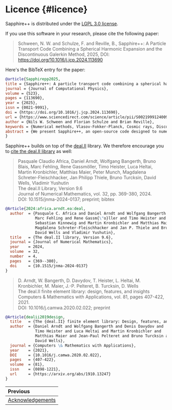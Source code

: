 # Licence {#licence}

Sapphire++ is distributed under the [LGPL 3.0 license](https://github.com/sapphirepp/sapphirepp/blob/main/LICENSE).

If you use this software in your research, please cite the following paper:

> Schween, N. W. and Schulze, F. and Reville, B., Sapphire++: A Particle Transport Code Combining a Spherical Harmonic Expansion and the Discontinuous Galerkin Method, 2025, DOI: https://doi.org/10.1016/j.jcp.2024.113690

Here's the BibTeX entry for the paper:

```bibtex
@article{Sapphirepp2025,
title = {Sapphire++: A particle transport code combining a spherical harmonic expansion and the discontinuous Galerkin method},
journal = {Journal of Computational Physics},
volume = {523},
pages = {113690},
year = {2025},
issn = {0021-9991},
doi = {https://doi.org/10.1016/j.jcp.2024.113690},
url = {https://www.sciencedirect.com/science/article/pii/S0021999124009380},
author = {Nils W. Schween and Florian Schulze and Brian Reville},
keywords = {Numerical methods, Vlasov-Fokker-Planck, Cosmic rays, Discontinuous Galerkin method, Spherical harmonics, Particle acceleration},
abstract = {We present Sapphire++, an open-source code designed to numerically solve the Vlasov–Fokker–Planck equation for astrophysical applications. Sapphire++ employs a numerical algorithm based on a spherical harmonic expansion of the distribution function, expressing the Vlasov–Fokker–Planck equation as a system of partial differential equations governing the evolution of the expansion coefficients. The code utilises the discontinuous Galerkin method in conjunction with implicit and explicit time stepping methods to compute these coefficients, providing significant flexibility in its choice of spatial and temporal accuracy. We showcase the code's validity using examples. In particular, we simulate the acceleration of test particles at a parallel shock and compare the results to analytical predictions. The Sapphire++ code Image 1 is available as a free and open-source tool for the community.}
}
```

Sapphire++ builds on top of the [deal.II](https://www.dealii.org) library.
We therefore encourage you to [cite the deal.II library](https://www.dealii.org/community/publications/) as well:

> Pasquale Claudio Africa, Daniel Arndt, Wolfgang Bangerth, Bruno Blais, Marc Fehling, Rene Gassmöller, Timo Heister, Luca Heltai, Martin Kronbichler, Matthias Maier, Peter Munch, Magdalena Schreter-Fleischhacker, Jan Philipp Thiele, Bruno Turcksin, David Wells, Vladimir Yushutin  
> The deal.II Library, Version 9.6  
> Journal of Numerical Mathematics, vol. 32, pp. 369-380, 2024.  
> DOI: 10.1515/jnma-2024-0137; preprint; bibtex

```bibtex
@Article{2024:africa.arndt.ea:deal,
  author  = {Pasquale C. Africa and Daniel Arndt and Wolfgang Bangerth and Bruno Blais and
             Marc Fehling and Rene Gassm{\"o}ller and Timo Heister and Luca Heltai and
             Sebastian Kinnewig and Martin Kronbichler and Matthias Maier and Peter Munch and
             Magdalena Schreter-Fleischhacker and Jan P. Thiele and Bruno Turcksin and
             David Wells and Vladimir Yushutin},
  title   = {The deal.II library, Version 9.6},
  journal = {Journal of Numerical Mathematics},
  year    = 2024,
  volume  = 32,
  number  = 4,
  pages   = {369--380},
  doi     = {10.1515/jnma-2024-0137}
}
```

> D. Arndt, W. Bangerth, D. Davydov, T. Heister, L. Heltai, M. Kronbichler, M. Maier, J.-P. Pelteret, B. Turcksin, D. Wells  
> The deal.II finite element library: design, features, and insights  
> Computers & Mathematics with Applications, vol. 81, pages 407-422, 2021.  
> DOI: 10.1016/j.camwa.2020.02.022; preprint

```bibtex
@Article{dealii2019design,
  title   = {The {deal.II} finite element library: Design, features, and insights},
  author  = {Daniel Arndt and Wolfgang Bangerth and Denis Davydov and
             Timo Heister and Luca Heltai and Martin Kronbichler and
             Matthias Maier and Jean-Paul Pelteret and Bruno Turcksin and
             David Wells},
  journal = {Computers \& Mathematics with Applications},
  year    = {2021},
  DOI     = {10.1016/j.camwa.2020.02.022},
  pages   = {407-422},
  volume  = {81},
  issn    = {0898-1221},
  url     = {https://arxiv.org/abs/1910.13247}
}
```

<div class="section_buttons">

| Previous                              |
|:--------------------------------------|
| [Acknowledgements](#acknowledgements) |

</div>
